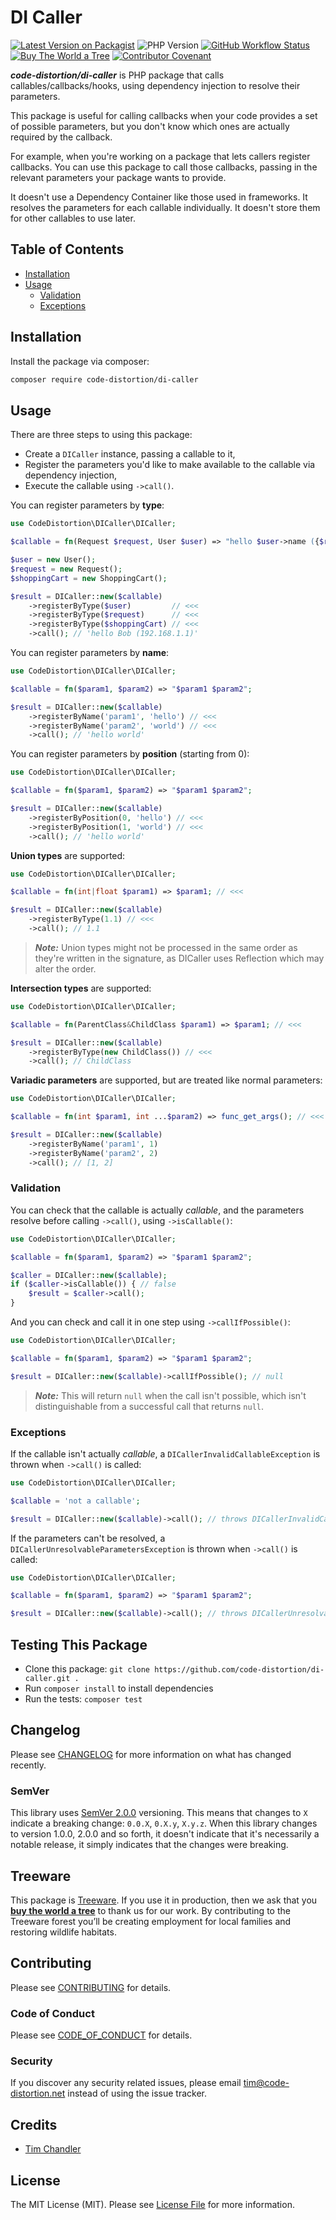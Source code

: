 # DI Caller

[![Latest Version on Packagist](https://img.shields.io/packagist/v/code-distortion/di-caller.svg?style=flat-square)](https://packagist.org/packages/code-distortion/di-caller)
![PHP Version](https://img.shields.io/badge/PHP-8.0%20to%208.3-blue?style=flat-square)
[![GitHub Workflow Status](https://img.shields.io/github/actions/workflow/status/code-distortion/di-caller/run-tests.yml?branch=main&style=flat-square)](https://github.com/code-distortion/di-caller/actions)
[![Buy The World a Tree](https://img.shields.io/badge/treeware-%F0%9F%8C%B3-lightgreen?style=flat-square)](https://plant.treeware.earth/code-distortion/di-caller)
[![Contributor Covenant](https://img.shields.io/badge/contributor%20covenant-v2.1%20adopted-ff69b4.svg?style=flat-square)](.github/CODE_OF_CONDUCT.md)

***code-distortion/di-caller*** is PHP package that calls callables/callbacks/hooks, using dependency injection to resolve their parameters.

This package is useful for calling callbacks when your code provides a set of possible parameters, but you don't know which ones are actually required by the callback.

For example, when you're working on a package that lets callers register callbacks. You can use this package to call those callbacks, passing in the relevant parameters your package wants to provide.

It doesn't use a Dependency Container like those used in frameworks. It resolves the parameters for each callable individually. It doesn't store them for other callables to use later.



## Table of Contents

- [Installation](#installation)
- [Usage](#usage)
  - [Validation](#validation)
  - [Exceptions](#exceptions)



## Installation

Install the package via composer:

``` bash
composer require code-distortion/di-caller
```



## Usage

There are three steps to using this package:

- Create a `DICaller` instance, passing a callable to it,
- Register the parameters you'd like to make available to the callable via dependency injection,
- Execute the callable using `->call()`.

You can register parameters by **type**:

```php
use CodeDistortion\DICaller\DICaller;

$callable = fn(Request $request, User $user) => "hello $user->name ({$request->getIp()})";

$user = new User();
$request = new Request();
$shoppingCart = new ShoppingCart();

$result = DICaller::new($callable)
    ->registerByType($user)         // <<<
    ->registerByType($request)      // <<<
    ->registerByType($shoppingCart) // <<<
    ->call(); // 'hello Bob (192.168.1.1)'
```

You can register parameters by **name**:

```php
use CodeDistortion\DICaller\DICaller;

$callable = fn($param1, $param2) => "$param1 $param2";

$result = DICaller::new($callable)
    ->registerByName('param1', 'hello') // <<<
    ->registerByName('param2', 'world') // <<<
    ->call(); // 'hello world'
```

You can register parameters by **position** (starting from 0):

```php
use CodeDistortion\DICaller\DICaller;

$callable = fn($param1, $param2) => "$param1 $param2";

$result = DICaller::new($callable)
    ->registerByPosition(0, 'hello') // <<<
    ->registerByPosition(1, 'world') // <<<
    ->call(); // 'hello world'
```

**Union types** are supported:

```php
use CodeDistortion\DICaller\DICaller;

$callable = fn(int|float $param1) => $param1; // <<<

$result = DICaller::new($callable)
    ->registerByType(1.1) // <<<
    ->call(); // 1.1
```

> ***Note:*** Union types might not be processed in the same order as they're written in the signature, as DICaller uses Reflection which may alter the order.

**Intersection types** are supported:

```php
use CodeDistortion\DICaller\DICaller;

$callable = fn(ParentClass&ChildClass $param1) => $param1; // <<<

$result = DICaller::new($callable)
    ->registerByType(new ChildClass()) // <<<
    ->call(); // ChildClass
```

**Variadic parameters** are supported, but are treated like normal parameters:

```php
use CodeDistortion\DICaller\DICaller;

$callable = fn(int $param1, int ...$param2) => func_get_args(); // <<<

$result = DICaller::new($callable)
    ->registerByName('param1', 1)
    ->registerByName('param2', 2)
    ->call(); // [1, 2]
```



### Validation

You can check that the callable is actually *callable*, and the parameters resolve before calling `->call()`, using `->isCallable()`:

```php
use CodeDistortion\DICaller\DICaller;

$callable = fn($param1, $param2) => "$param1 $param2";

$caller = DICaller::new($callable);
if ($caller->isCallable()) { // false
    $result = $caller->call();
}
```

And you can check and call it in one step using `->callIfPossible()`:

```php
use CodeDistortion\DICaller\DICaller;

$callable = fn($param1, $param2) => "$param1 $param2";

$result = DICaller::new($callable)->callIfPossible(); // null
```

> ***Note:*** This will return `null` when the call isn't possible, which isn't distinguishable from a successful call that returns `null`.



### Exceptions

If the callable isn't actually *callable*, a `DICallerInvalidCallableException` is thrown when `->call()` is called:

```php
use CodeDistortion\DICaller\DICaller;

$callable = 'not a callable';

$result = DICaller::new($callable)->call(); // throws DICallerInvalidCallableException
```

If the parameters can't be resolved, a `DICallerUnresolvableParametersException` is thrown when `->call()` is called:

```php
use CodeDistortion\DICaller\DICaller;

$callable = fn($param1, $param2) => "$param1 $param2";

$result = DICaller::new($callable)->call(); // throws DICallerUnresolvableParametersException
```



## Testing This Package

- Clone this package: `git clone https://github.com/code-distortion/di-caller.git .`
- Run `composer install` to install dependencies
- Run the tests: `composer test`



## Changelog

Please see [CHANGELOG](CHANGELOG.md) for more information on what has changed recently.



### SemVer

This library uses [SemVer 2.0.0](https://semver.org/) versioning. This means that changes to `X` indicate a breaking change: `0.0.X`, `0.X.y`, `X.y.z`. When this library changes to version 1.0.0, 2.0.0 and so forth, it doesn't indicate that it's necessarily a notable release, it simply indicates that the changes were breaking.



## Treeware

This package is [Treeware](https://treeware.earth). If you use it in production, then we ask that you [**buy the world a tree**](https://plant.treeware.earth/code-distortion/di-caller) to thank us for our work. By contributing to the Treeware forest you’ll be creating employment for local families and restoring wildlife habitats.



## Contributing

Please see [CONTRIBUTING](.github/CONTRIBUTING.md) for details.



### Code of Conduct

Please see [CODE_OF_CONDUCT](.github/CODE_OF_CONDUCT.md) for details.



### Security

If you discover any security related issues, please email tim@code-distortion.net instead of using the issue tracker.



## Credits

- [Tim Chandler](https://github.com/code-distortion)



## License

The MIT License (MIT). Please see [License File](LICENSE.md) for more information.
